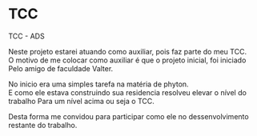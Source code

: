 # TCC
 TCC - ADS

 Neste projeto estarei atuando como auxiliar, pois faz parte do meu TCC.
<br> O motivo de me colocar como auxiliar é que o projeto inicial, foi iniciado
Pelo amigo de faculdade Valter.

No inicio era uma simples tarefa na matéria de phyton.
<br>E como ele estava construindo sua residencia resolveu elevar o nível do trabalho
Para um nível acima ou seja o TCC.

Desta forma me convidou para participar como ele no dessenvolvimento restante do trabalho.
